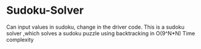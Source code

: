 # Sudoku-Solver
Can input values in sudoku, change in the driver code. This is a sudoku solver ,which solves a sudoku puzzle using backtracking in O(9^N*N) Time complexity
